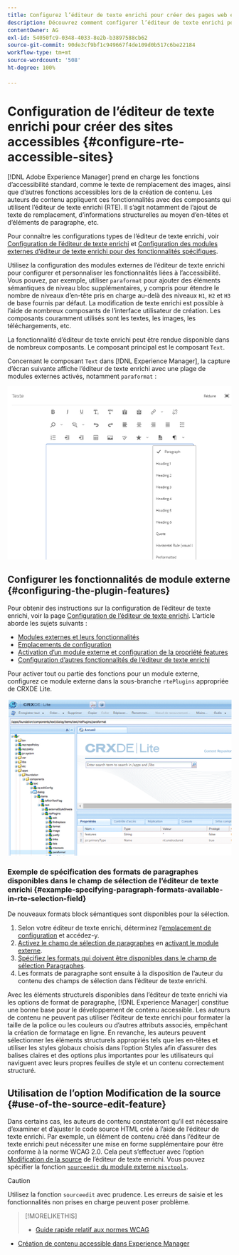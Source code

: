 ```yaml
---
title: Configurez l’éditeur de texte enrichi pour créer des pages web et des sites accessibles.
description: Découvrez comment configurer l’éditeur de texte enrichi pour créer des sites accessibles dans [!DNL Adobe Experience Manager].
contentOwner: AG
exl-id: 54050fc9-0348-4033-8e2b-b3897588cb62
source-git-commit: 90de3cf9bf1c949667f4de109d0b517c6be22184
workflow-type: tm+mt
source-wordcount: '508'
ht-degree: 100%

---
```


# Configuration de l’éditeur de texte enrichi pour créer des sites accessibles {#configure-rte-accessible-sites}

[!DNL Adobe Experience Manager] prend en charge les fonctions d’accessibilité standard, comme le texte de remplacement des images, ainsi que d’autres fonctions accessibles lors de la création de contenu. Les auteurs de contenu appliquent ces fonctionnalités avec des composants qui utilisent l’éditeur de texte enrichi (RTE). Il s’agit notamment de l’ajout de texte de remplacement, d’informations structurelles au moyen d’en-têtes et d’éléments de paragraphe, etc.

Pour connaître les configurations types de l’éditeur de texte enrichi, voir [Configuration de l’éditeur de texte enrichi](rich-text-editor.md) et [Configuration des modules externes d’éditeur de texte enrichi pour des fonctionnalités spécifiques](configure-rich-text-editor-plug-ins.md).

Utilisez la configuration des modules externes de l’éditeur de texte enrichi pour configurer et personnaliser les fonctionnalités liées à l’accessibilité. Vous pouvez, par exemple, utiliser `paraformat` pour ajouter des éléments sémantiques de niveau bloc supplémentaires, y compris pour étendre le nombre de niveaux d’en-tête pris en charge au-delà des niveaux `H1`, `H2` et `H3` de base fournis par défaut. La modification de texte enrichi est possible à l’aide de nombreux composants de l’interface utilisateur de création. Les composants couramment utilisés sont les textes, les images, les téléchargements, etc.

La fonctionnalité d’éditeur de texte enrichi peut être rendue disponible dans de nombreux composants. Le composant principal est le composant `Text`.

Concernant le composant `Text` dans [!DNL Experience Manager], la capture d’écran suivante affiche l’éditeur de texte enrichi avec une plage de modules externes activés, notamment `paraformat` :

![Composant Texte de l’éditeur de texte enrichi en mode plein écran](assets/rte-toolbar-full-screen-mode.png)

## Configurer les fonctionnalités de module externe {#configuring-the-plugin-features}

Pour obtenir des instructions sur la configuration de l’éditeur de texte enrichi, voir la page [Configuration de l’éditeur de texte enrichi](rich-text-editor.md). L’article aborde les sujets suivants :

* [Modules externes et leurs fonctionnalités](rich-text-editor.md#aboutplugins)
* [Emplacements de configuration](rich-text-editor.md#understand-the-configuration-paths-and-locations)
* [Activation d’un module externe et configuration de la propriété features](rich-text-editor.md#enable-rte-functionalities-by-activating-plug-ins)
* [Configuration d’autres fonctionnalités de l’éditeur de texte enrichi](rich-text-editor.md#enable-rte-functionalities-by-activating-plug-ins)

Pour activer tout ou partie des fonctions pour un module externe, configurez ce module externe dans la sous-branche `rtePlugins` appropriée de CRXDE Lite.

![CRXDE Lite présentant un exemple de rtePlugin](assets/example-rteplugin-crxde-lite.png)

### Exemple de spécification des formats de paragraphes disponibles dans le champ de sélection de l’éditeur de texte enrichi {#example-specifying-paragraph-formats-available-in-rte-selection-field}

De nouveaux formats block sémantiques sont disponibles pour la sélection.

1. Selon votre éditeur de texte enrichi, déterminez l’[emplacement de configuration](rich-text-editor.md#understand-the-configuration-paths-and-locations) et accédez-y.
1. [Activez le champ de sélection de paragraphes](rich-text-editor.md) en [activant le module externe](rich-text-editor.md#enable-rte-functionalities-by-activating-plug-ins).
1. [Spécifiez les formats qui doivent être disponibles dans le champ de sélection Paragraphes](rich-text-editor.md).
1. Les formats de paragraphe sont ensuite à la disposition de l’auteur du contenu des champs de sélection dans l’éditeur de texte enrichi.

Avec les éléments structurels disponibles dans l’éditeur de texte enrichi via les options de format de paragraphe, [!DNL Experience Manager] constitue une bonne base pour le développement de contenu accessible. Les auteurs de contenu ne peuvent pas utiliser l’éditeur de texte enrichi pour formater la taille de la police ou les couleurs ou d’autres attributs associés, empêchant la création de formatage en ligne. En revanche, les auteurs peuvent sélectionner les éléments structurels appropriés tels que les en-têtes et utiliser les styles globaux choisis dans l’option Styles afin d’assurer des balises claires et des options plus importantes pour les utilisateurs qui naviguent avec leurs propres feuilles de style et un contenu correctement structuré.

## Utilisation de l’option Modification de la source {#use-of-the-source-edit-feature}

Dans certains cas, les auteurs de contenu constateront qu’il est nécessaire d’examiner et d’ajuster le code source HTML créé à l’aide de l’éditeur de texte enrichi. Par exemple, un élément de contenu créé dans l’éditeur de texte enrichi peut nécessiter une mise en forme supplémentaire pour être conforme à la norme WCAG 2.0. Cela peut s’effectuer avec l’option [Modification de la source](rich-text-editor.md#aboutplugins) de l’éditeur de texte enrichi. Vous pouvez spécifier la fonction [`sourceedit` du module externe `misctools`](rich-text-editor.md#aboutplugins).

>[!CAUTION]
>
>Utilisez la fonction `sourceedit` avec prudence. Les erreurs de saisie et les fonctionnalités non prises en charge peuvent poser problème.

<!--
TBD ENGREVIEW: Is this only applicable to Classic UI? 

## Adding Support for further HTML Elements and Attributes {#adding-support-for-additional-html-elements-and-attributes}

To further extend the accessibility features of [!DNL Experience Manager], it is possible to extend the existing components based on the RTE (such as the `Text` and `Table` components) with extra elements and attributes.

The following procedure illustrates how to extend the `Table` component with a `Caption` element that provides information about a data table to assistive technology users:

### Example: Add a caption to a table properties dialog {#example-adding-the-caption-to-the-table-properties-dialog}

In the constructor of the `TablePropertiesDialog`, add an extra text input field that is used for editing the caption. Set the `itemId` to `caption` (the DOM attribute’s name) to automatically handle its content.

In a `Table`, set the attribute to the DOM element or or remove it from the DOM element. The dialog in the `config` object passed the value. Set or remove the DOM attributes using the corresponding `CQ.form.rte.Common` methods (`com` is a shortcut for `CQ.form.rte.Common`). Using `CQ.form.rte.Common` methods avoids common pitfalls with browser implementations.

>[!NOTE]
>
>This procedure is only suitable for the classic UI.

### Step-by-step instructions {#step-by-step-instructions}

1. Start CRXDE Lite. For example: [http://localhost:4502/crx/de/](http://localhost:4502/crx/de/)

1. Copy `/libs/cq/ui/widgets/source/widgets/form/rte/commands/Table.js` to `/apps/cq/ui/widgets/source/widgets/form/rte/commands/Table.js`. Create intermediate folders if those do not exist.

1. Copy `/libs/cq/ui/widgets/source/widgets/form/rte/plugins/TablePropertiesDialog.js` to `/apps/cq/ui/widgets/source/widgets/form/rte/plugins/TablePropertiesDialog.js`.

1. Open `/apps/cq/ui/widgets/source/widgets/form/rte/plugins/TablePropertiesDialog.js` file to edit.

1. In the `constructor` method, before the mention of `var dialogRef = this;`, add the following code:

   ```javascript
   editItems.push({
       "itemId": "caption",
       "name": "caption",
       "xtype": "textfield",
       "fieldLabel": CQ.I18n.getMessage("Caption"),
       "value": (this.table && this.table.caption ? this.table.caption.textContent : "")
   });
   ```

1. Open `/apps/cq/ui/widgets/source/widgets/form/rte/commands/Table.js` file.

1. Add the following code at the end of the `transferConfigToTable` method:

   ```javascript
   /**
    * Adds Caption Element
   */
   var captionElement;
   if (dom.firstChild && dom.firstChild.tagName.toLowerCase() == "caption")
   {
      captionElement = dom.firstChild;
   }
   if (config.caption)
   {
       var captionTextNode = document.createTextNode(config.caption)
       if (captionElement)
       {
          dom.replaceNode(captionElement.firstChild,captionTextNode);
       } else
       {
           captionElement = document.createElement("caption");
           captionElement.appendChild(captionTextNode);
           if (dom.childNodes.length>0)
           {
              dom.insertBefore(captionElement, dom.firstChild);
           } else
           {
              dom.appendChild(captionElement);
           }
       }
   } else if (captionElement)
   {
     dom.removeChild(captionElement);
   }
   ```

1. To save your changes, click **[!UICONTROL Save All]**.

## Best practices and limitations {#best-practices-limitations-tips}

* A plain text field is not the only type of input allowed for the value of the caption element. You can use any ExtJS widget, that provides the caption’s value through its `getValue()` method.
* To add editing capabilities for more elements and attributes, ensure that:

  * The `itemId` property for each corresponding field is set to the name of the appropriate DOM attribute (`TablePropertiesDialog`).
  * The attribute is set and/or removed on the DOM element explicitly (`Table`).
-->

>[!MORELIKETHIS]
>
>* [Guide rapide relatif aux normes WCAG](/help/onboarding/accessibility/quick-guide-wcag.md)
* [Création de contenu accessible dans Experience Manager](/help/sites-cloud/authoring/fundamentals/accessible-content.md)

